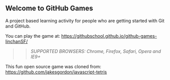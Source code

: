 ## Welcome to GitHub Games

A project based learning activity for people who are getting started with Git and GitHub.

You can play the game at: https://githubschool.github.io/github-games-linchanSF/

>> _*SUPPORTED BROWSERS*: Chrome, Firefox, Safari, Opera and IE9+_

This fun open source game was cloned from: https://github.com/jakesgordon/javascript-tetris
